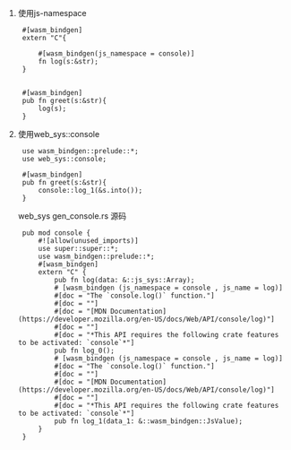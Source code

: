 1. 使用js-namespace

        #[wasm_bindgen]
        extern "C"{

            #[wasm_bindgen(js_namespace = console)]
            fn log(s:&str);
        }


        #[wasm_bindgen]
        pub fn greet(s:&str){
            log(s);
        }

2. 使用web_sys::console

        use wasm_bindgen::prelude::*;
        use web_sys::console;

        #[wasm_bindgen]
        pub fn greet(s:&str){
            console::log_1(&s.into());
        }

   web_sys gen_console.rs 源码

        pub mod console {
            #![allow(unused_imports)]
            use super::super::*;
            use wasm_bindgen::prelude::*;
            #[wasm_bindgen]
            extern "C" {
                pub fn log(data: &::js_sys::Array);
                # [wasm_bindgen (js_namespace = console , js_name = log)]
                #[doc = "The `console.log()` function."]
                #[doc = ""]
                #[doc = "[MDN Documentation](https://developer.mozilla.org/en-US/docs/Web/API/console/log)"]
                #[doc = ""]
                #[doc = "*This API requires the following crate features to be activated: `console`*"]
                pub fn log_0();
                # [wasm_bindgen (js_namespace = console , js_name = log)]
                #[doc = "The `console.log()` function."]
                #[doc = ""]
                #[doc = "[MDN Documentation](https://developer.mozilla.org/en-US/docs/Web/API/console/log)"]
                #[doc = ""]
                #[doc = "*This API requires the following crate features to be activated: `console`*"]
                pub fn log_1(data_1: &::wasm_bindgen::JsValue);
            }
        }